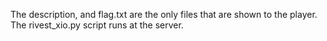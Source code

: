 The description, and flag.txt are the only files that are shown to the player. The rivest_xio.py script runs at the server.
